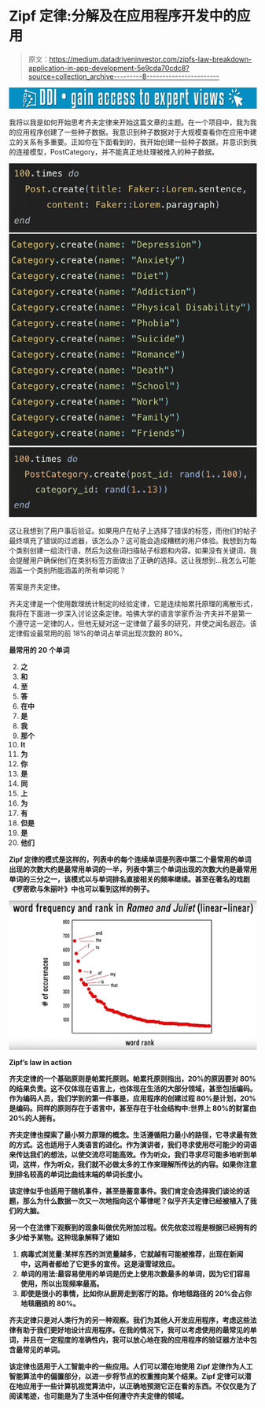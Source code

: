 # Zipf 定律:分解及在应用程序开发中的应用

> 原文：<https://medium.datadriveninvestor.com/zipfs-law-breakdown-application-in-app-development-5e9cda70cdc8?source=collection_archive---------8----------------------->

[![](img/22ac67dcadddaf40a34966084a1c0c5c.png)](http://www.track.datadriveninvestor.com/1B9E)

我将以我是如何开始思考齐夫定律来开始这篇文章的主题。在一个项目中，我为我的应用程序创建了一些种子数据。我意识到种子数据对于大规模查看你在应用中建立的关系有多重要。正如你在下面看到的，我开始创建一些种子数据，并意识到我的连接模型，PostCategory，并不能真正地处理被推入的种子数据。

![](img/60f1581734cfda02ee5894a13d4ac0de.png)![](img/0e3de678fcdf08066b79329ea39baa25.png)![](img/9759690e59840f7538d6f07aedb0a912.png)

这让我想到了用户事后验证。如果用户在帖子上选择了错误的标签，而他们的帖子最终填充了错误的过滤器，该怎么办？这可能会造成糟糕的用户体验。我想到为每个类别创建一组流行语，然后为这些词扫描帖子标题和内容。如果没有关键词，我会提醒用户确保他们在类别标签方面做出了正确的选择。这让我想到…我怎么可能涵盖一个类别所能涵盖的所有单词呢？

答案是齐夫定律。

齐夫定律是一个使用数理统计制定的经验定律，它是连续帕累托原理的离散形式，我将在下面进一步深入讨论这条定律。哈佛大学的语言学家乔治·齐夫并不是第一个遵守这一定律的人，但他无疑对这一定律做了最多的研究，并使之闻名遐迩。该定律假设最常用的前 18%的单词占单词出现次数的 80%。

**最常用的 20 个单词**

2.  **之**
3.  ******和******
4.  ******至******
5.  ******答******
6.  ******在**中****
7.  ******是******
8.  ******我******
9.  ******那个******
10.  ******It******
11.  ******为******
12.  ******你******
13.  ******是******
14.  ******同******
15.  ******上******
16.  ******为******
17.  ******有******
18.  ******但是******
19.  ******是******
20.  ******他们******

****Zipf 定律的模式是这样的，列表中的每个连续单词是列表中第二个最常用的单词出现的次数大约是最常用单词的一半，列表中第三个单词出现的次数大约是最常用单词的三分之一，该模式以与单词排名直接相关的频率继续。甚至在著名的戏剧《罗密欧与朱丽叶》中也可以看到这样的例子。****

****![](img/ab28a0fafb23ae5a87ac1c5a5a4c2200.png)****

******Zipf’s law in action******

****齐夫定律的一个基础原则是帕累托原则。帕累托原则指出，20%的原因要对 80%的结果负责。这不仅体现在语言上，也体现在生活的大部分领域，甚至包括编码。作为编码人员，我们学到的第一件事是，应用程序的创建过程 80%是计划，20%是编码。同样的原则存在于语言中，甚至存在于社会结构中:世界上 80%的财富由 20%的人拥有。****

****齐夫定律也探索了最小努力原理的概念。生活遵循阻力最小的路径，它寻求最有效的方式。这也适用于人类语言的进化。作为演讲者，我们寻求使用尽可能少的词语来传达我们的想法，以使交流尽可能高效。作为听众，我们寻求尽可能多地听到单词，这样，作为听众，我们就不必做太多的工作来理解所传达的内容。如果你注意到排名较高的单词比曲线末端的单词长度小。****

****该定律似乎也适用于随机事件，甚至是蓄意事件。我们肯定会选择我们谈论的话题，那么为什么数据一次又一次地指向这个幂律呢？似乎齐夫定律已经被植入了我们的大脑。****

****另一个在法律下观察到的现象叫做优先附加过程。优先依恋过程是根据已经拥有的多少给予某物。这种现象解释了诸如****

1.  ****病毒式浏览量:某样东西的浏览量越多，它就越有可能被推荐，出现在新闻中，这两者都给了它更多的宣传。这是滚雪球效应。****
2.  ****单词的用法:最容易使用的单词是历史上使用次数最多的单词，因为它们容易使用，所以出现频率最高。****
3.  ****即使是很小的事情，比如你从厨房走到客厅的路。你地毯路径的 20%会占你地毯磨损的 80%。****

****齐夫定律只是对人类行为的另一种观察。我们为其他人开发应用程序，考虑这些法律有助于我们更好地设计应用程序。在我的情况下，我可以考虑使用的最常见的单词，并且在一定程度的准确性内，我可以放心地在我的应用程序的验证器方法中包含最常见的单词。****

****该定律也适用于人工智能中的一些应用。人们可以潜在地使用 Zipf 定律作为人工智能算法中的偏置部分，以进一步将节点的权重推向某个结果。Zipf 定律可以潜在地应用于一些计算机视觉算法中，以正确地预测它正在看的东西。不仅仅是为了阅读笔迹，也可能是为了生活中任何遵守齐夫定律的领域。****